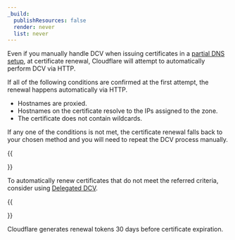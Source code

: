```yaml
---
_build:
  publishResources: false
  render: never
  list: never
---
```


Even if you manually handle DCV when issuing certificates in a [partial DNS setup](/dns/zone-setups/partial-setup/), at certificate renewal, Cloudflare will attempt to automatically perform DCV via HTTP.

If all of the following conditions are confirmed at the first attempt, the renewal happens automatically via HTTP.

* Hostnames are proxied.
* Hostnames on the certificate resolve to the IPs assigned to the zone.
* The certificate does not contain wildcards.

If any one of the conditions is not met, the certificate renewal falls back to your chosen method and you will need to repeat the DCV process manually.

{{<Aside type="note">}}

To automatically renew certificates that do not meet the referred criteria, consider using [Delegated DCV](/ssl/edge-certificates/changing-dcv-method/methods/delegated-dcv/).

{{</Aside>}}

Cloudflare generates renewal tokens 30 days before certificate expiration.